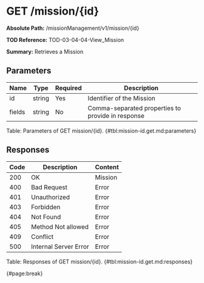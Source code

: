 <!--
    ATTENTION: This file was generated via gradle!
               Do NOT manually edit this file! Any such changes will be overwritten!
-->

# GET /mission/{id}

**Absolute Path:** /missionManagement/v1/mission/{id}

**TOD Reference:** TOD-03-04-04-View_Mission

**Summary:** Retrieves a Mission

## Parameters

| Name | Type | Required | Description |
| ------ | ------ | --- | ------------ |
| id | string | Yes | Identifier of the Mission |
| fields | string | No | Comma-separated properties to provide in response |

Table: Parameters of GET mission/{id}. {#tbl:mission-id.get.md:parameters}

## Responses

| Code | Description | Content |
|------|-------------|---------|
| 200 | OK | Mission |
| 400 | Bad Request | Error |
| 401 | Unauthorized | Error |
| 403 | Forbidden | Error |
| 404 | Not Found | Error |
| 405 | Method Not allowed | Error |
| 409 | Conflict | Error |
| 500 | Internal Server Error | Error |

Table: Responses of GET mission/{id}. {#tbl:mission-id.get.md:responses}

{#page:break}
